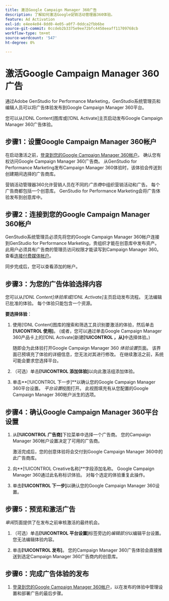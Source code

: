 ```yaml
---
title: 激活Google Campaign Manager 360广告
description: 了解如何激活Google促销活动管理器360体验。
feature: Ad Activation
exl-id: e4ee4e04-8dd0-4e05-a0f7-0ddca2fbb6be
source-git-commit: 0ccdeb2b3375e9ee72bfc4458eeaff11709768cb
workflow-type: tm+mt
source-wordcount: '547'
ht-degree: 0%

---
```


# 激活Google Campaign Manager 360广告

通过Adobe GenStudio for Performance Marketing，GenStudio系统管理员和编辑人员可以将广告体验发布到Google Campaign Manager 360平台。

您可以从[!DNL Content]图库或[!DNL Activate]主页启动发布Google Campaign Manager 360广告体验。

## 步骤1：设置Google Campaign Manager 360帐户

在启动激活之前，[登录到您的Google Campaign Manager 360帐户](https://campaignmanager.google.com)。 确认您有权访问Google Campaign Manager 360广告商。 从GenStudio for Performance Marketing发布Campaign Manager 360体验时，该体验会传送到创建期间选择的广告商库。

营销活动管理器360允许营销人员在不同的&#x200B;_广告商_&#x200B;中组织营销活动和广告。 每个广告商都包括一个创意库。 GenStudio for Performance Marketing会将广告体验发布到创意库中。

## 步骤2：连接到您的Google Campaign Manager 360帐户

GenStudio系统管理员必须先将您的Google Campaign Manager 360帐户连接到GenStudio for Performance Marketing，贵组织才能在创意库中发布资产。 此用户必须具有广告商的管理员访问权限才能读写到Campaign Manager 360。 查看[连接付费媒体帐户](/help/user-guide/connectors/connect-channel.md)。

同步完成后，您可以查看添加的帐户。

## 步骤3：为您的广告体验选择内容

您可以从&#x200B;_[!DNL Content]_体验库或_[!DNL Activate]_&#x200B;主页启动发布流程。 无法编辑已批准的体验。 每个体验只能包含一个资源。

**要选择体验**：

1. 使用[!DNL Content]图库的搜索和筛选工具识别要激活的体验，然后单击&#x200B;**[!UICONTROL 使用]**。 (或者，您可以通过单击Google Campaign Manager 360产品卡上的[!DNL Activate]新建&#x200B;**[!UICONTROL ，从]**&#x200B;中选择体验。)

   随即会为此体验打开Google Campaign Manager 360 _体验设置_&#x200B;页面。 该界面已预填充了体验的详细信息，您无法对其进行修改。 在继续激活之前，系统可能会要求您选择平台。

1. （可选）单击&#x200B;**[!UICONTROL 添加体验]**&#x200B;以向此激活组添加体验。

1. 单击&#x200B;**[!UICONTROL 下一步]**以确认您的Google Campaign Manager 360平台设置。
_平台设置_&#x200B;视图打开。 此视图填充有从您配置的Google Campaign Manager 360帐户派生的选项。

## 步骤4：确认Google Campaign Manager 360平台设置

1. 从&#x200B;**[!UICONTROL 广告商]**&#x200B;下拉菜单中选择一个广告商。 您的Campaign Manager 360帐户设置决定了可用的广告商。

   激活完成后，您的创意体验将会交付到Google Campaign Manager 360中的此广告商库。

1. 向&#x200B;**[!UICONTROL Creative名称]**字段添加名称。 Google Campaign Manager 360通过此名称标识体验。
对每个选定的体验重复此操作。

1. 单击&#x200B;**[!UICONTROL 下一步]**&#x200B;以确认您的Google Campaign Manager 360设置。

## 步骤5：预览和激活广告

_审阅_&#x200B;页面提供了在发布之前审核激活的最终机会。

1. （可选）单击&#x200B;**[!UICONTROL 平台设置]**&#x200B;标签旁边的&#x200B;_编辑部分_&#x200B;以编辑平台设置。 您无法编辑体验内容。

1. 单击&#x200B;**[!UICONTROL 发布]**。
您的Campaign Manager 360广告体验会直接推送到选定Campaign Manager 360广告商内的创意库。

## 步骤6：完成广告体验的发布

1. [登录到您的Google Campaign Manager 360帐户](https://campaignmanager.google.com)，以在发布的体验中管理设置和部署广告的最后步骤。
